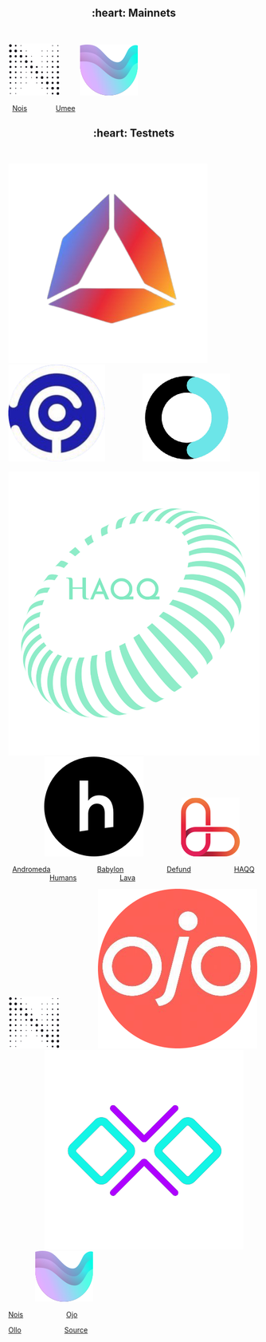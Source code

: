 <h2 align="center">:heart: Mainnets</h2>

<p>&nbsp;</p>

<img src="https://raw.githubusercontent.com/ShKmTr/test2/main/nois_black.svg" alt=""> &emsp; &emsp; <img src="https://raw.githubusercontent.com/ShKmTr/test2/main/umee.svg" alt="">

&nbsp; [Nois](mainnets/nois/) &emsp; &emsp; &emsp; [Umee](mainnets/umee/)

<h2 align="center">:heart: Testnets</h2>

<p>&nbsp;</p>

<img src="https://raw.githubusercontent.com/ShKmTr/test2/main/andromeda.png" alt=""> &emsp; &emsp; &emsp; &emsp; <img src="https://raw.githubusercontent.com/ShKmTr/test2/main/babylon.png" alt=""> &emsp; &emsp; &emsp; &emsp; <img src="https://raw.githubusercontent.com/ShKmTr/test2/main/defund.png" alt=""> &emsp; &emsp; &emsp; &emsp; <img src="https://raw.githubusercontent.com/ShKmTr/test2/main/haqq.svg" alt=""> &emsp; &emsp; &emsp; &emsp; <img src="https://raw.githubusercontent.com/ShKmTr/test2/main/humans.png" alt=""> &emsp; &emsp; &emsp; &emsp; <img src="https://raw.githubusercontent.com/ShKmTr/test2/main/lava.svg" alt=""> 

&nbsp; [Andromeda](testnets/andromeda/) &emsp; &emsp; &emsp; &emsp; &emsp; [Babylon](testnets/baylon/) &emsp; &emsp; &emsp; &emsp; &ensp; [Defund](testnets/defund/) &emsp; &emsp; &emsp; &emsp; &ensp; [HAQQ](testnets/haqq/) &emsp; &emsp; &emsp; &emsp; &ensp; [Humans](testnets/humans/)  &emsp; &emsp; &emsp; &emsp; &ensp; [Lava](testnets/lava/)

<img src="https://raw.githubusercontent.com/ShKmTr/test2/main/nois_black.svg" alt=""> &emsp; &emsp; &emsp; &emsp; <img src="https://raw.githubusercontent.com/ShKmTr/test2/main/ojo.png" alt=""> &emsp; &emsp; &emsp; &emsp; <img src="https://raw.githubusercontent.com/ShKmTr/test2/main/ollo.png" alt=""> &emsp; &emsp; &emsp; &emsp; <img src="https://raw.githubusercontent.com/ShKmTr/test2/main/umee.svg" alt=""> &emsp; &emsp; &emsp; &emsp;

[Nois](testnets/nois/) &emsp; &emsp; &emsp; &emsp; &ensp; [Ojo](testnets/ojo/) 

[Ollo](testnets/ollo/) &emsp; &emsp; &emsp; &emsp; &ensp; [Source](testnets/source/)

